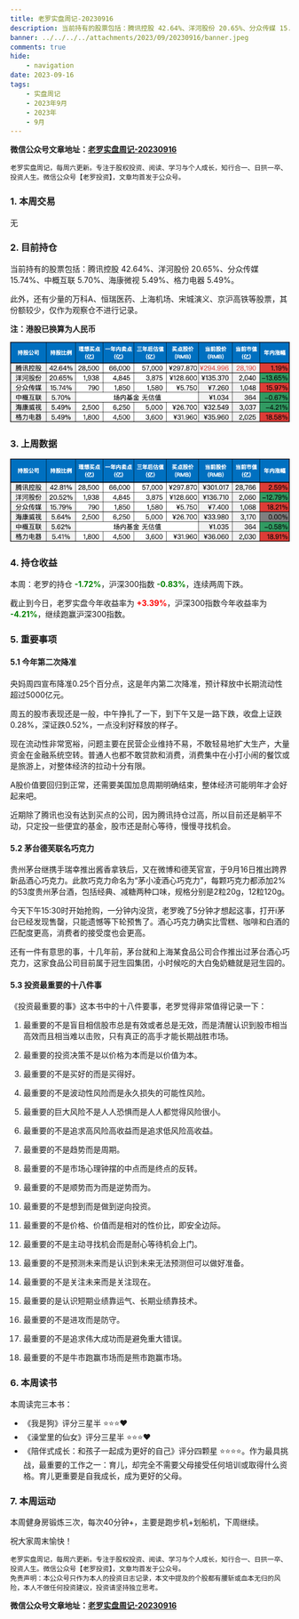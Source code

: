 ```yaml
---
title: 老罗实盘周记-20230916
description: 当前持有的股票包括：腾讯控股 42.64%、洋河股份 20.65%、分众传媒 15.74%、中概互联 5.70%、海康微视 5.49%、格力电器 5.49%。此外，还有少量的万科A、恒瑞医药、上海机场、宋城演义、京沪高铁等股票，其份额较少，仅作为观察仓不进行记录。本周：老罗的持仓-1.72%，沪深300指数-0.83%，连续两周下跌。
banner: ../../../../attachments/2023/09/20230916/banner.jpeg
comments: true
hide:
    - navigation
date: 2023-09-16
tags:
    - 实盘周记
    - 2023年9月
    - 2023年
    - 9月
---
```


__微信公众号文章地址：[老罗实盘周记-20230916](https://mp.weixin.qq.com/s/vIRJ55qv9w4wVpbWqIujuw)__

```
老罗实盘周记，每周六更新。专注于股权投资、阅读、学习与个人成长，知行合一、日拱一卒、投资人生。微信公众号【老罗投资】，文章均首发于公众号。

```

### 1. 本周交易

无

### 2. 目前持仓

当前持有的股票包括：腾讯控股 42.64%、洋河股份 20.65%、分众传媒 15.74%、中概互联 5.70%、海康微视 5.49%、格力电器 5.49%。

此外，还有少量的万科A、恒瑞医药、上海机场、宋城演义、京沪高铁等股票，其份额较少，仅作为观察仓不进行记录。

**注：港股已换算为人民币**

![目前持仓](../../../attachments/2023/09/20230916/1.png)

### 3. 上周数据

![上周数据](../../../attachments/2023/09/20230916/2.png)

### 4. 持仓收益

本周：老罗的持仓 <strong style="color:green;">-1.72%</strong>，沪深300指数 <strong style="color:green;">-0.83%</strong>，连续两周下跌。

截止到今日，老罗实盘今年收益率为 <strong style="color:red;">+3.39%</strong>，沪深300指数今年收益率为 <strong style="color:green;">-4.21%</strong>，继续跑赢沪深300指数。

### 5. 重要事项

#### 5.1 今年第二次降准

央妈周四宣布降准0.25个百分点，这是年内第二次降准，预计释放中长期流动性超过5000亿元。

周五的股市表现还是一般，中午挣扎了一下，到下午又是一路下跌，收盘上证跌0.28%，深证跌0.52%，一点没利好释放的样子。

现在流动性非常宽裕，问题主要在民营企业维持不易，不敢轻易地扩大生产，大量资金在金融系统空转。普通人也都不敢贷款和消费，消费集中在小打小闹的餐饮或是旅游上，对整体经济的拉动十分有限。

A股价值要回归到正常，还需要美国加息周期明确结束，整体经济可能明年才会好起来吧。

近期除了腾讯也没有达到买点的公司，因为腾讯持仓过高，所以目前还是躺平不动，只定投一些便宜的基金，股市还是耐心等待，慢慢寻找机会。

#### 5.2 茅台德芙联名巧克力

贵州茅台继携手瑞幸推出酱香拿铁后，又在微博和德芙官宣，于9月16日推出跨界新品酒心巧克力。此款巧克力命名为“茅小凌酒心巧克力”，每颗巧克力都添加2%的53度贵州茅台酒，包括经典、减糖两种口味，规格分别是2粒20g，12粒120g。

今天下午15:30时开始抢购，一分钟内没货，老罗晚了5分钟才想起这事，打开i茅台已经发现售罄，只能遗憾等下轮预售了。酒心巧克力确实比雪糕、咖啡和白酒的匹配度更高，消费者的接受度也会更高。

还有一件有意思的事，十几年前，茅台就和上海某食品公司合作推出过茅台酒心巧克力，这家食品公司目前属于冠生园集团，小时候吃的大白兔奶糖就是冠生园的。

#### 5.3 投资最重要的十八件事

《投资最重要的事》这本书中的十八件要事，老罗觉得非常值得记录一下：

1. 最重要的不是盲目相信股市总是有效或者总是无效，而是清醒认识到股市相当高效而且相当难以击败，只有真正的高手才能长期战胜市场。

2. 最重要的投资决策不是以价格为本而是以价值为本。

3. 最重要的不是买好的而是买得好。

4. 最重要的不是波动性风险而是永久损失的可能性风险。

5. 最重要的巨大风险不是人人恐惧而是人人都觉得风险很小。

6. 最重要的不是追求高风险高收益而是追求低风险高收益。

7. 最重要的不是趋势而是周期。

8. 最重要的不是市场心理钟摆的中点而是终点的反转。

9. 最重要的不是顺势而为而是逆势而为。

10. 最重要的不是想到而是做到逆向投资。

11. 最重要的不是价格、价值而是相对的性价比，即安全边际。

12. 最重要的不是主动寻找机会而是耐心等待机会上门。

13. 最重要的不是预测未来而是认识到未来无法预测但可以做好准备。

14. 最重要的不是关注未来而是关注现在。

15. 最重要的是认识短期业绩靠运气、长期业绩靠技术。

16. 最重要的不是进攻而是防守。

17. 最重要的不是追求伟大成功而是避免重大错误。

18. 最重要的不是牛市跑赢市场而是熊市跑赢市场。

### 6. 本周读书

本周读完三本书：

+ 《我是狗》评分三星半 ⭐️⭐️⭐️❤️
+ 《澡堂里的仙女》评分三星半 ⭐️⭐️⭐️❤️
+ 《陪伴式成长：和孩子一起成为更好的自己》评分四颗星 ⭐️⭐️⭐️⭐️。作为最具挑战，最重要的工作之一：育儿，却完全不需要父母接受任何培训或取得什么资格。育儿更重要是自我成长，成为更好的父母。

### 7. 本周运动

本周健身房锻炼三次，每次40分钟+，主要是跑步机+划船机，下周继续。

祝大家周末愉快！

```
老罗实盘周记，每周六更新。专注于股权投资、阅读、学习与个人成长，知行合一、日拱一卒、投资人生。微信公众号【老罗投资】，文章均首发于公众号。
免责声明：本公众号只作为本人的投资日志记录，本文中提及的个股都有腰斩或血本无归的风险，本人不做任何投资建议，投资请坚持独立思考。
```

__微信公众号文章地址：[老罗实盘周记-20230916](https://mp.weixin.qq.com/s/vIRJ55qv9w4wVpbWqIujuw)__